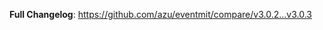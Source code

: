 <!-- Release notes generated using configuration in .github/release.yml at master -->



**Full Changelog**: https://github.com/azu/eventmit/compare/v3.0.2...v3.0.3

